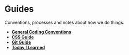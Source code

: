 # Guides

Conventions, processes and notes about how we do things.

- **[General Coding Conventions](./coding/)**
- **[CSS Guide](./css/)**
- **[Git Guide](./git/)**
- **[Today I Learned](./til/)**
